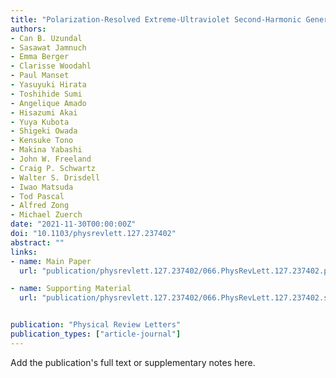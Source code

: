 ```yaml
---
title: "Polarization-Resolved Extreme-Ultraviolet Second-Harmonic Generation from LiNbO3"
authors:
- Can B. Uzundal
- Sasawat Jamnuch
- Emma Berger
- Clarisse Woodahl
- Paul Manset
- Yasuyuki Hirata
- Toshihide Sumi
- Angelique Amado
- Hisazumi Akai
- Yuya Kubota
- Shigeki Owada
- Kensuke Tono
- Makina Yabashi
- John W. Freeland
- Craig P. Schwartz
- Walter S. Drisdell
- Iwao Matsuda
- Tod Pascal
- Alfred Zong
- Michael Zuerch
date: "2021-11-30T00:00:00Z"
doi: "10.1103/physrevlett.127.237402"
abstract: ""
links:
- name: Main Paper
  url: "publication/physrevlett.127.237402/066.PhysRevLett.127.237402.pdf"

- name: Supporting Material
  url: "publication/physrevlett.127.237402/066.PhysRevLett.127.237402.si.pdf"


publication: "Physical Review Letters"
publication_types: ["article-journal"]
---
```


Add the publication's full text or supplementary notes here.
